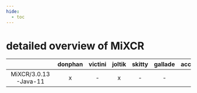 ```yaml
---
hide:
  - toc
---
```


detailed overview of MiXCR
==========================

| |donphan|victini|joltik|skitty|gallade|accelgor|swalot|doduo|
| :---: | :---: | :---: | :---: | :---: | :---: | :---: | :---: | :---: |
|MiXCR/3.0.13-Java-11|x|-|x|-|-|-|x|x|

